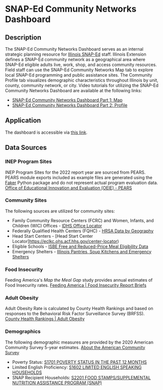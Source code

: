 # SNAP-Ed Community Networks Dashboard

## Description

The SNAP-Ed Community Networks Dashboard serves as an internal strategic planning resource for [Illinois SNAP-Ed](https://inep.extension.illinois.edu/who-we-are/our-story/snap-ed) staff. 
Illinois Extension defines a SNAP-Ed community network as a geographical area where SNAP-Ed eligible adults live, work, shop, and access community resources.
Field staff can use the SNAP-Ed Community Networks Map tab to explore local SNAP-Ed programming and public assistance sites.
The Community Profile tab visualizes demographic characteristics throughout Illinois by unit, county, community network, or city. 
Video tutorials for utilizing the SNAP-Ed Community Networks Dashboard are available at the following links: 

- [SNAP-Ed Community Networks Dashboard Part 1: Map](https://mediaspace.illinois.edu/media/t/1_gpbd7xiz)
- [SNAP-Ed Community Networks Dashboard Part 2: Profile](https://mediaspace.illinois.edu/media/t/1_gcy8heuq)

## Application

The dashboard is accessible via [this link](https://ilsnap-ed.shinyapps.io/community_networks_dashboard_fy_22/).

## Data Sources

### INEP Program Sites

INEP Program Sites for the 2022 report year are sourced from PEARS. PEARS module exports included as example files are generated using the [Faker](https://faker.readthedocs.io/en/master/) 
Python package and do not represent actual program evaluation data.
[Office of Educational Innovation and Evaluation (OEIE) - PEARS](https://www.k-state.edu/oeie/pears/)

### Community Sites

The following sources are utilized for community sites:

- Family Community Resource Centers (FCRC) and Women, Infants, and Children (WIC) Offices - [IDHS Office Locator](https://www.dhs.state.il.us/page.aspx?module=12)
- Federally Qualified Health Centers (FQHC) - [HRSA Data by Geography](https://data.hrsa.gov/geo)
- Head Start Centers - [Head Start Center Locator]https://eclkc.ohs.acf.hhs.gov/center-locator)
- Eligible Schools - [ISBE Free and Reduced-Price Meal Eligibility Data](https://www.isbe.net/Pages/Nutrition-Data-Analytics-Maps.aspx)
- Emergency Shelters - [Illinois Pantries, Soup Kitchens and Emergency Shelters](http://www.illinoisfoodbanks.org/sites.asp)

### Food Insecurity
Feeding America\'s *Map the Meal Gap* study provides annual estimates of Food Insecurity rates.
[Feeding America | Food Insecurity Report Briefs](https://www.feedingamerica.org/research/map-the-meal-gap/overall-executive-summary)

### Adult Obesity
Adult Obesity Rate is calculated by County Health Rankings and based on responses to the Behavioral Risk Factor Surveillance Survey (BRFSS). 
[County Health Rankings | Adult Obesity](https://www.countyhealthrankings.org/app/illinois/2022/measure/factors/11/description)

### Demographics

The following demographic measures are provided by the 2020 American Community Survey 5-year estimates.
[About the American Community Survey](https://www.census.gov/programs-surveys/acs/about.html)
- Poverty Status: [S1701 POVERTY STATUS IN THE PAST 12 MONTHS](https://data.census.gov/cedsci/table?q=185%20federal%20poverty%20level&tid=ACSST5Y2020.S1701)
- Limited English Proficiency: [S1602 LIMITED ENGLISH SPEAKING HOUSEHOLDS](https://data.census.gov/cedsci/table?q=S1602&tid=ACSST5Y2020.S1602)
- SNAP Recipient Households: [S2201 FOOD STAMPS/SUPPLEMENTAL NUTRITION ASSISTANCE PROGRAM (SNAP)](https://data.census.gov/cedsci/table?q=S2201&tid=ACSST5Y2020.S2201)
